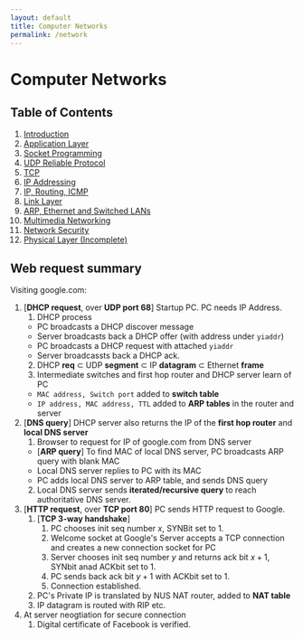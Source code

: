 ```yaml
---
layout: default
title: Computer Networks
permalink: /network
---
```


# Computer Networks

## Table of Contents

1. [Introduction](/notes-blog/network/ch1)
2. [Application Layer](/notes-blog/network/ch2)
3. [Socket Programming](/notes-blog/network/ch3)
4. [UDP Reliable Protocol](/notes-blog/network/ch4)
5. [TCP](/notes-blog/network/ch5)
6. [IP Addressing](/notes-blog/network/ch6)
7. [IP, Routing, ICMP](/notes-blog/network/ch7)
8. [Link Layer](/notes-blog/network/ch8)
9. [ARP, Ethernet and Switched LANs](/notes-blog/network/ch9)
10. [Multimedia Networking](/notes-blog/network/ch10)
11. [Network Security](/notes-blog/network/ch11)
12. [Physical Layer (Incomplete)](/notes-blog/network/ch12)

## Web request summary

Visiting google.com:

1. [**DHCP request**, over **UDP port 68**] Startup PC. PC needs IP Address.
   1. DHCP process
     - PC broadcasts a DHCP discover message
     - Server broadcasts back a DHCP offer (with address under `yiaddr`)
     - PC broadcasts a DHCP request with attached `yiaddr`
     - Server broadcassts back a DHCP ack.
   2. DHCP **req** $\subset$ UDP **segment** $\subset$ IP **datagram** $\subset$ Ethernet **frame**
   3. Intermediate switches and first hop router and DHCP server learn of PC
     - `MAC address, Switch port` added to **switch table**
     - `IP address, MAC address, TTL` added to **ARP tables** in the router and server
2. [**DNS query**] DHCP server also returns the  IP of the **first hop router** and **local DNS server**
   1. Browser to request for IP of google.com from DNS server
     - [**ARP query**] To find MAC of local DNS server, PC broadcasts ARP query with blank MAC
     - Local DNS server replies to PC with its MAC
     - PC adds local DNS server to ARP table, and sends DNS query
   2. Local DNS server sends **iterated/recursive query** to reach authoritative DNS server.
3. [**HTTP request**, over **TCP port 80**] PC sends HTTP request to Google.
   1. [**TCP 3-way handshake**] 
      1. PC chooses init seq number $x$, SYNBit set to 1.
      2. Welcome socket at Google's Server accepts a TCP connection and creates a new connection socket for PC
      3. Server chooses init seq number $y$ and returns ack bit $x+1$, SYNbit anad ACKbit set to 1.
      4. PC sends back ack bit $y+1$ with ACKbit set to 1.
      5. Connection established.
   2. PC's Private IP is translated by NUS NAT router, added to **NAT table**
   3. IP datagram is routed with RIP etc.
4. At server neogtiation for secure connection
   1. Digital certificate of Facebook is verified.